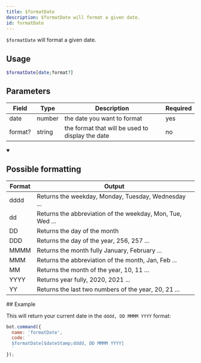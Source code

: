 ```yaml
---
title: $formatDate 
description: $formatDate will format a given date.
id: formatDate
---
```


`$formatDate` will format a given date.

## Usage

```php
$formatDate[date;format?]
```

## Parameters 


| Field     | Type    | Description                                        | Required |
|-----------|---------|----------------------------------------------------|----------|
| date      | number  | the date you want to format                             | yes      |
| format?     | string  | the format that will be used to display the date          | no       |


<details open>
  <summary> <h2> Possible formatting </h2></summary>

| Format     | Output    |
|-----------|---------|
| dddd      | Returns the weekday, Monday, Tuesday, Wednesday ... |
| dd     | Returns the abbreviation of the weekday, Mon, Tue, Wed ...  |
| DD     | Returns the day of the month  |
| DDD    | Returns the day of the year, 256, 257 ...  |
| MMMM   | Returns the month fully January, February ...  |
| MMM     | Returns the abbreviation of the month, Jan, Feb ...  |
| MM     | Returns the month of the year, 10, 11 ...  |
| YYYY     | Returns year fully, 2020, 2021 ...  |
| YY     | Returns the last two numbers of the year, 20, 21 ...  |

</details>
## Example

This will return your current date in the `dddd, DD MMMM YYYY` format:

```javascript
bot.command({
  name: 'formatDate',
  code: `
  $formatDate[$dateStamp;dddd, DD MMMM YYYY]
  `
});
```
